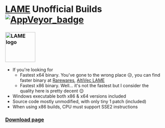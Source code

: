 # [LAME](http://lame.sourceforge.net/) Unofficial Builds [![AppVeyor_badge]][AppVeyor_link]

[AppVeyor_badge]: https://ci.appveyor.com/api/projects/status/github/Chocobo1/lame_win32-build?branch=stable&svg=true
[AppVeyor_link]: https://ci.appveyor.com/project/Chocobo1/lame-win32-build


### <a href="http://lame.sourceforge.net/"><img src="http://lame.sourceforge.net/images/logo.gif" alt="LAME logo" height="96"></a>
* If you're looking for
  * Fastest x64 binary. You've gone to the wrong place :disappointed_relieved:, you can find faster binary at [Rarewares](http://www.rarewares.org), [AltiVec LAME](http://tmkk.undo.jp/lame/index_e.html)
  * Fastest x86 binary. Well... it's not the fastest but I consider the quality here is pretty decent :relieved:
* Windows executable both x86 & x64 versions included
* Source code mostly unmodified, with only tiny 1 patch (included)
* When using x86 builds, CPU must support SSE2 instructions

### [Download page](https://github.com/Chocobo1/lame_win32-build/releases)
